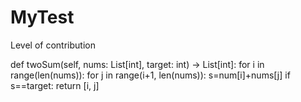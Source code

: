 # MyTest
Level of contribution 

def twoSum(self, nums: List[int], target: int) -> List[int]:
    for i in range(len(nums)):
        for j in range(i+1, len(nums)):
            s=num[i]+nums[j]
            if s==target:
                return [i, j]
